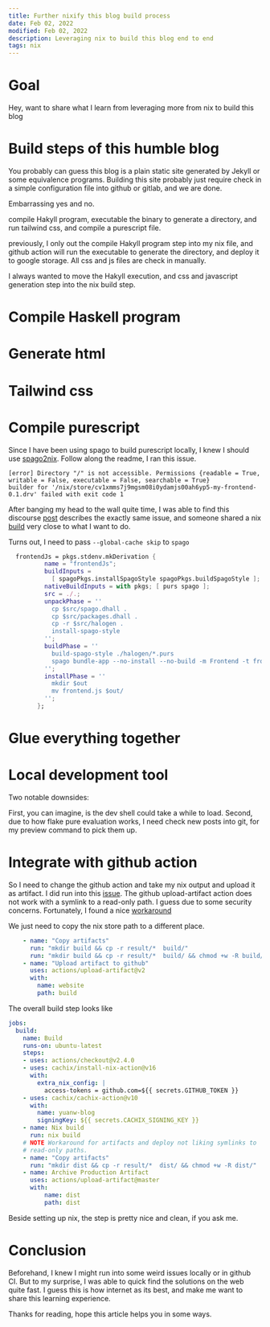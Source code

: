 ```yaml
---
title: Further nixify this blog build process
date: Feb 02, 2022
modified: Feb 02, 2022
description: Leveraging nix to build this blog end to end
tags: nix 
---
```


# Goal

Hey, want to share what I learn from leveraging more from nix to build this blog 


# Build steps of this humble blog 

You probably can guess this blog is a plain static site generated by Jekyll or some equivalence programs. Building this site probably just require check in a simple configuration file into github or gitlab, and we are done.

Embarrassing yes and no. 

compile Hakyll program, executable the binary to generate a directory, and run tailwind css, and compile a purescript file.

previously, I only out the compile Hakyll program step into my nix file, and github action will run the executable to generate the directory, and deploy it to google storage. All css and js files are check in manually.

I always wanted to move the Hakyll execution, and css and javascript generation step into the nix build step.


# Compile Haskell program

# Generate html

# Tailwind css

# Compile purescript 
Since I have been using spago to build purescript locally, I knew I should use [spago2nix](https://github.com/justinwoo/spago2nix). Follow along the readme, I ran this issue.
```shell
[error] Directory "/" is not accessible. Permissions {readable = True, writable = False, executable = False, searchable = True}
builder for '/nix/store/cv1xmms7j9mgsm08i0ydamjs00ah6yp5-my-frontend-0.1.drv' failed with exit code 1
```

After banging my head to the wall quite time, I was able to find this discourse [post](https://discourse.purescript.org/t/spago2nix-any-complete-example-to-look-at/2532/10) describes the exactly same issue, and someone shared a nix [build](https://github.com/cideM/lions-backend/blob/main/client/default.nix) very close to what I want to do.

Turns out, I need to pass `--global-cache skip` to `spago`

```nix
  frontendJs = pkgs.stdenv.mkDerivation {
          name = "frontendJs";
          buildInputs =
            [ spagoPkgs.installSpagoStyle spagoPkgs.buildSpagoStyle ];
          nativeBuildInputs = with pkgs; [ purs spago ];
          src = ./.;
          unpackPhase = ''
            cp $src/spago.dhall .
            cp $src/packages.dhall .
            cp -r $src/halogen .
            install-spago-style
          '';
          buildPhase = ''
            build-spago-style ./halogen/*.purs
            spago bundle-app --no-install --no-build -m Frontend -t frontend.js --global-cache skip
          '';
          installPhase = ''
            mkdir $out
            mv frontend.js $out/
          '';
        };
```

# Glue everything together

# Local development tool

Two notable downsides:

First, you can imagine, is the dev shell could take a while to load. 
Second, due to how flake pure evaluation works, I need check new posts into git, for my preview command to pick them up.

# Integrate with github action

So I need to change the github action and take my nix output and upload it as artifact. I did run into this [issue](https://github.com/actions/upload-artifact/issues/92). The github upload-artifact action does not work with a symlink to a read-only path. I guess due to some security concerns. Fortunately, I found a nice [workaround](https://github.com/minvws/nl-covid19-notification-app-community-website/commit/cdbd109bf85b041d8cfb6aa0e5304fc926e434b3)

We just need to copy the nix store path to a different place.

```yaml
    - name: "Copy artifacts"
      run: "mkdir build && cp -r result/*  build/"
      run: "mkdir build && cp -r result/*  build/ && chmod +w -R build/"
    - name: "Upload artifact to github"
      uses: actions/upload-artifact@v2
      with:
        name: website
        path: build
```

The overall build step looks like 

```yaml
jobs:
  build:
    name: Build
    runs-on: ubuntu-latest
    steps:
    - uses: actions/checkout@v2.4.0
    - uses: cachix/install-nix-action@v16
      with:
        extra_nix_config: |
          access-tokens = github.com=${{ secrets.GITHUB_TOKEN }}
    - uses: cachix/cachix-action@v10
      with:
        name: yuanw-blog
        signingKey: ${{ secrets.CACHIX_SIGNING_KEY }}
    - name: Nix build
      run: nix build
    # NOTE Workaround for artifacts and deploy not liking symlinks to
    # read-only paths.
    - name: "Copy artifacts"
      run: "mkdir dist && cp -r result/*  dist/ && chmod +w -R dist/"
    - name: Archive Production Artifact
      uses: actions/upload-artifact@master
      with:
          name: dist
          path: dist
```

Beside setting up nix, the step is pretty nice and clean, if you ask me.

# Conclusion

Beforehand, I knew I might run into some weird issues locally or in github CI. But to my surprise, I was able to quick find the solutions on the web quite fast. I guess this is how internet as its best, and make me want to share this learning experience. 

Thanks for reading, hope this article helps you in some ways.
